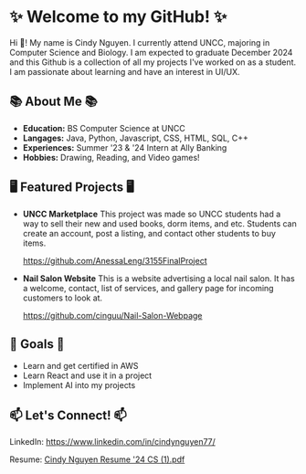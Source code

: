 # ✨ **Welcome to my GitHub!** ✨
Hi 👋! My name is Cindy Nguyen. I currently attend UNCC, majoring in Computer Science and Biology. I am expected to graduate December 2024 and this Github is a collection of all my projects I've worked on as a student. I am passionate about learning and have an interest in UI/UX. 

## 📚 **About Me** 📚</span>

- **Education:** BS Computer Science at UNCC
- **Langages:** Java, Python, Javascript, CSS, HTML, SQL, C++
- **Experiences:** Summer '23 & '24 Intern at Ally Banking
- **Hobbies:** Drawing, Reading, and Video games!


## 🖥️ **Featured Projects** 🖥️
- **UNCC Marketplace**
  This project was made so UNCC students had a way to sell their new and used books, dorm items, and etc. Students can create an account, post a listing, and contact other students to buy items.
  
  https://github.com/AnessaLeng/3155FinalProject

- **Nail Salon Website**
  This is a website advertising a local nail salon. It has a welcome, contact, list of services, and gallery page for incoming customers to look at.

   https://github.com/cinguu/Nail-Salon-Webpage
 
## 🎯 **Goals** 🎯
- Learn and get certified in AWS
- Learn React and use it in a project
- Implement AI into my projects
 
## 📫 **Let's Connect!** 📫

LinkedIn: https://www.linkedin.com/in/cindynguyen77/

Resume: [Cindy Nguyen Resume '24 CS (1).pdf](https://github.com/user-attachments/files/16716992/Cindy.Nguyen.Resume.24.CS.1.pdf)

